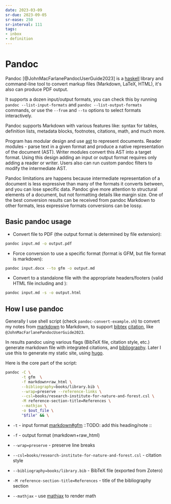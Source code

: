 ```yaml
---
date: 2023-03-09
sr-due: 2023-09-05
sr-ease: 250
sr-interval: 111
tags:
- inbox
- definition
---
```


# Pandoc

Pandoc [@JohnMacFarlanePandocUserGuide2023] is a [haskell](./haskell.md)
library and command-line tool to convert markup files (Markdown, LaTeX, HTML),
it's also can produce PDF output.

It supports a dozen input/output formats, you can check this by running
`pandoc --list-input-formats` and `pandoc --list-output-formats` commands, or
use the `--from` and `--to` options to select formats interactively.

Pandoc supports Markdown with various features like: syntax for tables,
definition lists, metadata blocks, footnotes, citations, math, and much more.

Program has modular design and use [ast](./abstract%20syntax%20tree.md) to
represent documents. Reader modules - parse text in a given format and produce a
native representation of the document (AST). Writer modules convert this AST
into a target format. Using this design adding an input or output format
requires only adding a reader or writer. Users also can run custom pandoc
filters to modify the intermediate AST.

Pandoc limitations are happens because intermediate representation of a document
is less expressive than many of the formats it converts between, and you can
lose specific data. Pandoc give more attention to structural elements of a
document, but not formatting details like margin size. One of the best
conversion results can be received from pandoc Markdown to other formats, less
expressive formats conversions can be lossy.

## Basic pandoc usage


- Convert file to PDF (the output format is determined by file extension):

```bash
pandoc input.md -o output.pdf
```



- Force conversion to use a specific format (format is GFM, but file format is
  markdown):

```bash
pandoc input.docx --to gfm -o output.md
```



- Convert to a standalone file with the appropriate headers/footers (valid HTML
  file including <head> and <body>):

```bash
pandoc input.md -s -o output.html
```


## How I use pandoc

Generally I use shell script (check `pandoc-convert-example.sh`) to convert my
notes from [markdown](./markdown.md) to Markdown, to support [bibtex](./bibtex.md) [citation](./citation.md), like
`@JohnMacFarlanePandocUserGuide2023`.

In results pandoc using various flags (BibTeX file, citation style, etc.)
generate markdown file with integrated citations, and
[bibliography](./bibliography.md). Later I use this to generate my static site,
using [hugo](./hugo.md).

Here is the core part of the script:

```bash
pandoc -C \
       -t gfm  \
       -f markdown+raw_html \
       --bibliography=books/library.bib \
       --wrap=preserve --reference-links \
       --csl=books/research-institute-for-nature-and-forest.csl \
       -M reference-section-title=References \
       --mathjax \
       -o $out_file \
       "$file" && \
```



- `-t` - input format [markdown#gfm](./markdown.md#gfm) ::TODO: add this
  heading/note ::

- `-f` - output format (markdown+raw_html)
- `--wrap=preserve` - preserve line breaks
- `--csl=books/research-institute-for-nature-and-forest.csl` - citation style
- `--bibliography=books/library.bib` - BibTeX file (exported from Zotero)
- `-M reference-section-title=References` - title of the bibliography section
- `--mathjax` - use [mathjax](./mathjax.md) to render math